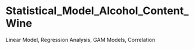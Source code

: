 # Statistical_Model_Alcohol_Content_Wine
Linear Model, Regression Analysis, GAM Models, Correlation
